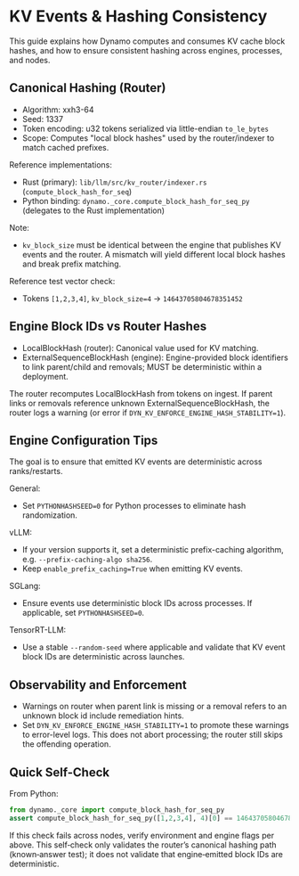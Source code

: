 <!--
SPDX-FileCopyrightText: Copyright (c) 2025 NVIDIA CORPORATION & AFFILIATES.
SPDX-License-Identifier: Apache-2.0
-->

# KV Events & Hashing Consistency

This guide explains how Dynamo computes and consumes KV cache block hashes, and how to ensure consistent hashing across engines, processes, and nodes.

## Canonical Hashing (Router)

- Algorithm: xxh3-64
- Seed: 1337
- Token encoding: u32 tokens serialized via little-endian `to_le_bytes`
- Scope: Computes "local block hashes" used by the router/indexer to match cached prefixes.

Reference implementations:
- Rust (primary): `lib/llm/src/kv_router/indexer.rs` (`compute_block_hash_for_seq`)
- Python binding: `dynamo._core.compute_block_hash_for_seq_py` (delegates to the Rust implementation)

Note:
- `kv_block_size` must be identical between the engine that publishes KV events and the router. A mismatch will yield different local block hashes and break prefix matching.

Reference test vector check:
- Tokens `[1,2,3,4]`, `kv_block_size=4` → `14643705804678351452`

## Engine Block IDs vs Router Hashes

- LocalBlockHash (router): Canonical value used for KV matching.
- ExternalSequenceBlockHash (engine): Engine-provided block identifiers to link parent/child and removals; MUST be deterministic within a deployment.

The router recomputes LocalBlockHash from tokens on ingest. If parent links or removals reference unknown ExternalSequenceBlockHash, the router logs a warning (or error if `DYN_KV_ENFORCE_ENGINE_HASH_STABILITY=1`).

## Engine Configuration Tips

The goal is to ensure that emitted KV events are deterministic across ranks/restarts.

General:
- Set `PYTHONHASHSEED=0` for Python processes to eliminate hash randomization.

vLLM:
- If your version supports it, set a deterministic prefix-caching algorithm, e.g. `--prefix-caching-algo sha256`.
- Keep `enable_prefix_caching=True` when emitting KV events.

SGLang:
- Ensure events use deterministic block IDs across processes. If applicable, set `PYTHONHASHSEED=0`.

TensorRT-LLM:
- Use a stable `--random-seed` where applicable and validate that KV event block IDs are deterministic across launches.

## Observability and Enforcement

- Warnings on router when parent link is missing or a removal refers to an unknown block id include remediation hints.
- Set `DYN_KV_ENFORCE_ENGINE_HASH_STABILITY=1` to promote these warnings to error-level logs. This does not abort processing; the router still skips the offending operation.

## Quick Self-Check

From Python:

```python
from dynamo._core import compute_block_hash_for_seq_py
assert compute_block_hash_for_seq_py([1,2,3,4], 4)[0] == 14643705804678351452
```

If this check fails across nodes, verify environment and engine flags per above.
This self‑check only validates the router’s canonical hashing path (known‑answer test); it does not validate that engine‑emitted block IDs are deterministic.
